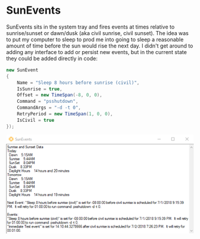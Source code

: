 # SunEvents

SunEvents sits in the system tray and fires events at times relative to sunrise/sunset or dawn/dusk (aka civil sunrise, civil sunset).  The idea was to put my computer to sleep to prod me into going to sleep a reasonable amount of time before the sun would rise the next day.  I didn't get around to adding any interface to add or persist new events, but in the current state they could be added directly in code:

``` csharp
new SunEvent
{
    Name = "Sleep 8 hours before sunrise (civil)",
    IsSunrise = true,
    Offset = new TimeSpan(-8, 0, 0),
    Command = "psshutdown",
    CommandArgs = "-d -t 0",
    RetryPeriod = new TimeSpan(1, 0, 0),
    IsCivil = true
});
```

![Screenshot](Misc/SunEvents.png)
